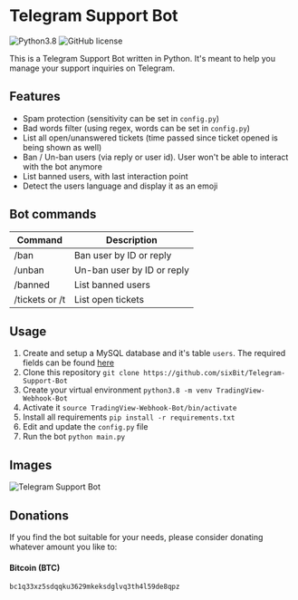 # Telegram Support Bot

![Python3.8](https://img.shields.io/badge/python-3.8-blue.svg) ![GitHub license](https://img.shields.io/badge/license-MIT-blue.svg)

This is a Telegram Support Bot written in Python. It's meant to help you manage your support inquiries on Telegram.

## Features
- Spam protection (sensitivity can be set in `config.py`)
- Bad words filter (using regex, words can be set in `config.py`)
- List all open/unanswered tickets (time passed since ticket opened is being shown as well)
- Ban / Un-ban users (via reply or user id). User won't be able to interact with the bot anymore
- List banned users, with last interaction point
- Detect the users language and display it as an emoji

## Bot commands
| Command | Description |
| --- | --- |
| /ban | Ban user by ID or reply |
| /unban | Un-ban user by ID or reply |
| /banned | List banned users |
| /tickets or /t | List open tickets |


## Usage
1. Create and setup a MySQL database and it's table `users`. The required fields can be found [here](https://i.imgur.com/cP15QfD.png)
1. Clone this repository `git clone https://github.com/sixBit/Telegram-Support-Bot`
2. Create your virtual environment `python3.8 -m venv TradingView-Webhook-Bot`
3. Activate it `source TradingView-Webhook-Bot/bin/activate`
4. Install all requirements `pip install -r requirements.txt`
5. Edit and update the `config.py` file
6. Run the bot `python main.py`


## Images
![Telegram Support Bot](https://i.imgur.com/z2bSKvz.jpg)

## Donations
If you find the bot suitable for your needs, please consider donating whatever amount you like to:

#### Bitcoin (BTC)
```
bc1q33xz5sdqqku3629mkeksdglvq3th4l59de8qpz
```